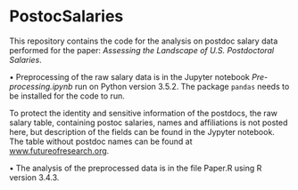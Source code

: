 # PostocSalaries

This repository contains the code for the analysis on postdoc salary data performed for the paper: *Assessing the Landscape of U.S. Postdoctoral Salaries*.

• Preprocessing of the raw salary data is in the Jupyter notebook _Pre-processing.ipynb_ run on Python version 3.5.2. The package `pandas` needs to be installed for the code to run.

To protect the identity and sensitive information of the postdocs, the raw salary table, containing postoc salaries, names and affiliations is not posted here, but description of the fields can be found in the Jypyter notebook. The table without postdoc names can be found at www.futureofresearch.org.

• The analysis of the preprocessed data is in the file Paper.R using R version 3.4.3.

